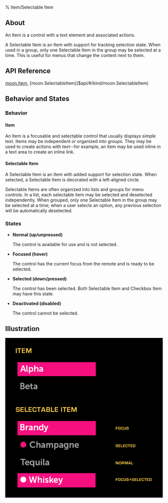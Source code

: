 ﻿% Item/Selectable Item

## About

An Item is a control with a text element and associated actions.

A Selectable Item is an Item with support for tracking selection state.  When
used in a group, only one Selectable Item in the group may be selected at a
time.  This is useful for menus that change the content next to them.

## API Reference

[moon.Item]($api/#/kind/moon.Item),
[moon.SelectableItem]($api/#/kind/moon.SelectableItem)

## Behavior and States

### Behavior

#### Item

An Item is a focusable and selectable control that usually displays simple text.
Items may be independent or organized into groups.  They may be used to create
actions with text--for example, an item may be used inline in a text area to
create an inline link.

#### Selectable Item

A Selectable Item is an Item with added support for selection state.  When
selected, a Selectable Item is decorated with a left-aligned circle.

Selectable Items are often organized into lists and groups for menu controls.
In a list, each selectable item may be selected and deselected independently.
When grouped, only one Selectable Item in the group may be selected at a time;
when a user selects an option, any previous selection will be automatically
deselected.

### States

* **Normal (up/unpressed)**

    The control is available for use and is not selected.

* **Focused (hover)**

    The control has the current focus from the remote and is ready to be
    selected.

* **Selected (down/pressed)**

    The control has been selected.  Both Selectable Item and Checkbox Item may
    have this state.

* **Deactivated (disabled)**

    The control cannot be selected.

## Illustration

![](../../assets/dg-controls-item-selectable-item.png)
